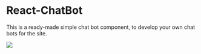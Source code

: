 # React-ChatBot

This is a ready-made simple chat bot component, to develop your own chat bots for the site.

<img src="https://habrastorage.org/webt/uy/9a/od/uy9aod3yyp2rqj2xw1vnceyndbi.gif" />
